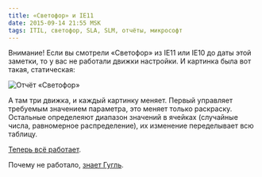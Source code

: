 ```yaml
---
title: «Светофор» и IE11
date: 2015-09-14 21:55 MSK
tags: ITIL, светофор, SLA, SLM, отчёты, микрософт
---
```


Внимание! Если вы смотрели «Светофор» из IE11 или IE10 до даты этой заметки, то у вас не работали движки настройки. И картинка была вот такая, статическая:

![Отчёт «Светофор»](ragreport.png)

А там три движка, и каждый картинку меняет. Первый управляет требуемым значением параметра, это меняет только раскраску. Остальные определеяют диапазон значений в ячейках (случайные числа, равномерное распределение), их изменение переделывает всю таблицу.

[Теперь всё работает](/projects/rag.html).

Почему не работало, [знает Гугль](https://www.google.ru/search?channel=fs&q=ie11+debugger&ie=utf-8&oe=utf-8&gfe_rd=cr&ei=BhH3VaPODNG86ASk-4GwBA#newwindow=1&safe=off&channel=fs&q=ie11+range+oninput).